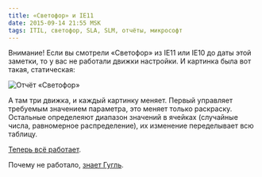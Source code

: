 ```yaml
---
title: «Светофор» и IE11
date: 2015-09-14 21:55 MSK
tags: ITIL, светофор, SLA, SLM, отчёты, микрософт
---
```


Внимание! Если вы смотрели «Светофор» из IE11 или IE10 до даты этой заметки, то у вас не работали движки настройки. И картинка была вот такая, статическая:

![Отчёт «Светофор»](ragreport.png)

А там три движка, и каждый картинку меняет. Первый управляет требуемым значением параметра, это меняет только раскраску. Остальные определеяют диапазон значений в ячейках (случайные числа, равномерное распределение), их изменение переделывает всю таблицу.

[Теперь всё работает](/projects/rag.html).

Почему не работало, [знает Гугль](https://www.google.ru/search?channel=fs&q=ie11+debugger&ie=utf-8&oe=utf-8&gfe_rd=cr&ei=BhH3VaPODNG86ASk-4GwBA#newwindow=1&safe=off&channel=fs&q=ie11+range+oninput).